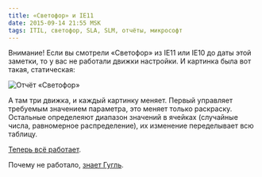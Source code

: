 ```yaml
---
title: «Светофор» и IE11
date: 2015-09-14 21:55 MSK
tags: ITIL, светофор, SLA, SLM, отчёты, микрософт
---
```


Внимание! Если вы смотрели «Светофор» из IE11 или IE10 до даты этой заметки, то у вас не работали движки настройки. И картинка была вот такая, статическая:

![Отчёт «Светофор»](ragreport.png)

А там три движка, и каждый картинку меняет. Первый управляет требуемым значением параметра, это меняет только раскраску. Остальные определеяют диапазон значений в ячейках (случайные числа, равномерное распределение), их изменение переделывает всю таблицу.

[Теперь всё работает](/projects/rag.html).

Почему не работало, [знает Гугль](https://www.google.ru/search?channel=fs&q=ie11+debugger&ie=utf-8&oe=utf-8&gfe_rd=cr&ei=BhH3VaPODNG86ASk-4GwBA#newwindow=1&safe=off&channel=fs&q=ie11+range+oninput).